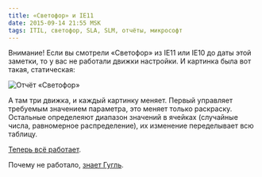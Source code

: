 ```yaml
---
title: «Светофор» и IE11
date: 2015-09-14 21:55 MSK
tags: ITIL, светофор, SLA, SLM, отчёты, микрософт
---
```


Внимание! Если вы смотрели «Светофор» из IE11 или IE10 до даты этой заметки, то у вас не работали движки настройки. И картинка была вот такая, статическая:

![Отчёт «Светофор»](ragreport.png)

А там три движка, и каждый картинку меняет. Первый управляет требуемым значением параметра, это меняет только раскраску. Остальные определеяют диапазон значений в ячейках (случайные числа, равномерное распределение), их изменение переделывает всю таблицу.

[Теперь всё работает](/projects/rag.html).

Почему не работало, [знает Гугль](https://www.google.ru/search?channel=fs&q=ie11+debugger&ie=utf-8&oe=utf-8&gfe_rd=cr&ei=BhH3VaPODNG86ASk-4GwBA#newwindow=1&safe=off&channel=fs&q=ie11+range+oninput).